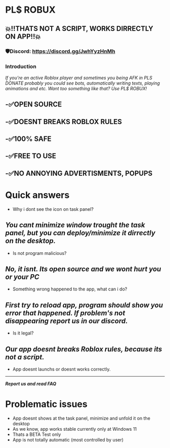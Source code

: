 # PL$ ROBUX
## 💥!!THATS NOT A SCRIPT, WORKS DIRRECTLY ON APP!!💥
### 🛡️Discord: https://discord.gg/JwhYyzHnMh

### Introduction
*If you're an active Roblox player and sometimes you being AFK in PLS DONATE probably you could see bots, automatically writing texts, playing animations and etc. Want too something like that? Use PL$ ROBUX!*

**-✅OPEN SOURCE**
---------------------------
**-✅DOESNT BREAKS ROBLOX RULES**
---------------------------
**-✅100% SAFE**
---------------------------
**-✅FREE TO USE**
---------------------------
**-✅NO ANNOYING ADVERTISMENTS, POPUPS**
---------------------------
# Quick answers
- Why i dont see the icon on task panel?
 
*You cant minimize window trought the task panel, but you can deploy/minimize it dirrectly on the desktop.*
-----------------------------------------------------------------------------------------------------------
- Is not program malicious?

*No, it isnt. Its open source and we wont hurt you or your PC*
-----------------------------------------------------------------------------------------------------------
- Something wrong happened to the app, what can i do?

*First try to reload app, program should show you error that happened. If problem's not disappearing report us in our discord.*
-----------------------------------------------------------------------------------------------------------
- Is it legal?

*Our app doesnt breaks Roblox rules, because its not a script.*
-----------------------------------------------------------------------------------------------------------
- App doesnt launchs or doesnt works correctly.
 -----------------------------------------------------------------------------------------------------------
***Report us and read FAQ***

# Problematic issues
- App doesnt  shows at the task panel, minimize and unfold it on the desktop
- As we know, app works stable currently only at Windows 11
- Thats a BETA Test only
- App is not totally automatic (most controlled by user)
